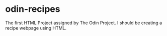 # odin-recipes
The first HTML Project assigned by The Odin Project. I should be creating a recipe webpage using HTML.
